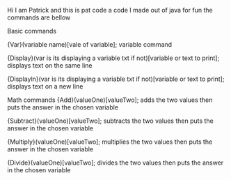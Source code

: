 Hi I am Patrick and this is pat code a code I made out of java for fun
the commands are bellow

Basic commands

{Var}(variable name)[vale of variable]; variable command

{Display}(var is its displaying a variable txt if not)[variable or text to print];  	displays text on the same line

{Displayln}(var is its displaying a variable txt if not)[variable or text to print]; 	displays text on a new line

Math commands
{Add}(valueOne)[valueTwo]<variable>; adds the two values then puts the answer in the chosen variable

{Subtract}(valueOne)[valueTwo]<variable>; subtracts the two values then puts the answer in the chosen variable

{Multiply}(valueOne)[valueTwo]<variable>; multiplies the two values then puts the answer in the chosen variable

{Divide}(valueOne)[valueTwo]<variable>; divides the two values then puts the answer in the chosen variable

